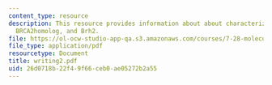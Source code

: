 ```yaml
---
content_type: resource
description: This resource provides information about about characterization of the
  BRCA2homolog, and Brh2.
file: https://ol-ocw-studio-app-qa.s3.amazonaws.com/courses/7-28-molecular-biology-spring-2005/26d0718b22f49f66ceb0ae05272b2a55_writing2.pdf
file_type: application/pdf
resourcetype: Document
title: writing2.pdf
uid: 26d0718b-22f4-9f66-ceb0-ae05272b2a55
---
```

